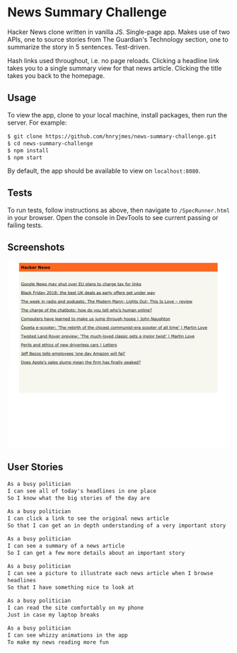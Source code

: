 # News Summary Challenge

Hacker News clone written in vanilla JS. Single-page app. Makes use of two APIs, one to source stories from The Guardian's Technology section, one to summarize the story in 5 sentences. Test-driven.

Hash links used throughout, i.e. no page reloads. Clicking a headline link takes you to a single summary view for that news article. Clicking the title takes you back to the homepage. 

## Usage

To view the app, clone to your local machine, install packages, then run the server. For example:

```shell
$ git clone https://github.com/hnryjmes/news-summary-challenge.git
$ cd news-summary-challenge
$ npm install
$ npm start
```

By default, the app should be available to view on `localhost:8080`.

## Tests

To run tests, follow instructions as above, then navigate to `/SpecRunner.html` in your browser. Open the console in DevTools to see current passing or failing tests.

## Screenshots

![Screenshot 1](./images/screenshot.png)

## User Stories

```
As a busy politician
I can see all of today's headlines in one place
So I know what the big stories of the day are
```

```
As a busy politician
I can click a link to see the original news article
So that I can get an in depth understanding of a very important story
```

```
As a busy politician
I can see a summary of a news article
So I can get a few more details about an important story
```

```
As a busy politician
I can see a picture to illustrate each news article when I browse headlines
So that I have something nice to look at
```

```
As a busy politician
I can read the site comfortably on my phone
Just in case my laptop breaks
```

```
As a busy politician
I can see whizzy animations in the app
To make my news reading more fun
```
